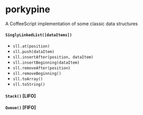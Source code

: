 porkypine
=========

A CoffeeScript implementation of some classic data structures

#### `SinglyLinkedList([dataItems])`
 * `sll.at(position)`
 * `sll.push(dataItem)`
 * `sll.insertAfter(position, dataItem)`
 * `sll.insertBeginning(dataItem)`
 * `sll.removeAfter(position)`
 * `sll.removeBeginning()`
 * `sll.toArray()`
 * `sll.toString()`

#### `Stack()` [LIFO]

#### `Queue()` [FIFO]
